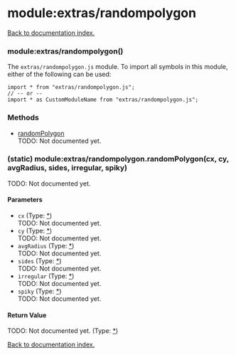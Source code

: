 # module:extras/randompolygon

[Back to documentation index.](index.md)

<a name='extras_randompolygon'></a>
### module:extras/randompolygon()

The <code>extras/randompolygon.js</code> module.
To import all symbols in this module, either of the following can be used:

    import * from "extras/randompolygon.js";
    // -- or --
    import * as CustomModuleName from "extras/randompolygon.js";

### Methods

* [randomPolygon](#extras_randompolygon.randomPolygon)<br>TODO: Not documented yet.

<a name='extras_randompolygon.randomPolygon'></a>
### (static) module:extras/randompolygon.randomPolygon(cx, cy, avgRadius, sides, irregular, spiky)

TODO: Not documented yet.

#### Parameters

* `cx` (Type: <a href="_.md">*</a>)<br>TODO: Not documented yet.
* `cy` (Type: <a href="_.md">*</a>)<br>TODO: Not documented yet.
* `avgRadius` (Type: <a href="_.md">*</a>)<br>TODO: Not documented yet.
* `sides` (Type: <a href="_.md">*</a>)<br>TODO: Not documented yet.
* `irregular` (Type: <a href="_.md">*</a>)<br>TODO: Not documented yet.
* `spiky` (Type: <a href="_.md">*</a>)<br>TODO: Not documented yet.

#### Return Value

TODO: Not documented yet. (Type: <a href="_.md">*</a>)

[Back to documentation index.](index.md)
